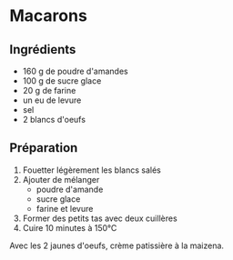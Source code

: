 # Macarons

## Ingrédients

- 160 g de poudre d'amandes
- 100 g de sucre glace
- 20 g de farine
- un eu de levure
- sel
- 2 blancs d'oeufs

## Préparation

1. Fouetter légèrement les blancs salés
2. Ajouter de mélanger
   - poudre d'amande
   - sucre glace
   - farine et levure
3. Former des petits tas avec deux cuillères
4. Cuire 10 minutes à 150°C

Avec les 2 jaunes d'oeufs, crème patissière à la maizena.
